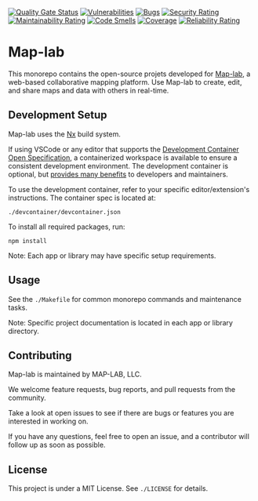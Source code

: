 [![Quality Gate Status](https://sonarcloud.io/api/project_badges/measure?project=bren96_map-lab&metric=alert_status)](https://sonarcloud.io/summary/new_code?id=bren96_map-lab)
[![Vulnerabilities](https://sonarcloud.io/api/project_badges/measure?project=bren96_map-lab&metric=vulnerabilities)](https://sonarcloud.io/summary/new_code?id=bren96_map-lab)
[![Bugs](https://sonarcloud.io/api/project_badges/measure?project=bren96_map-lab&metric=bugs)](https://sonarcloud.io/summary/new_code?id=bren96_map-lab)
[![Security Rating](https://sonarcloud.io/api/project_badges/measure?project=bren96_map-lab&metric=security_rating)](https://sonarcloud.io/summary/new_code?id=bren96_map-lab)
[![Maintainability Rating](https://sonarcloud.io/api/project_badges/measure?project=bren96_map-lab&metric=sqale_rating)](https://sonarcloud.io/summary/new_code?id=bren96_map-lab)
[![Code Smells](https://sonarcloud.io/api/project_badges/measure?project=bren96_map-lab&metric=code_smells)](https://sonarcloud.io/summary/new_code?id=bren96_map-lab)
[![Coverage](https://sonarcloud.io/api/project_badges/measure?project=bren96_map-lab&metric=coverage)](https://sonarcloud.io/summary/new_code?id=bren96_map-lab)
[![Reliability Rating](https://sonarcloud.io/api/project_badges/measure?project=bren96_map-lab&metric=reliability_rating)](https://sonarcloud.io/summary/new_code?id=bren96_map-lab)

# Map-lab

This monorepo contains the open-source projets developed for [Map-lab](https://Map-lab.info/), a web-based collaborative mapping platform. Use Map-lab to create, edit, and share maps and data with others in real-time.

## Development Setup

Map-lab uses the [Nx](https://nx.dev) build system.

If using VSCode or any editor that supports the [Development Container Open Specification](https://containers.dev/supporting), a containerized workspace is available to ensure a consistent development environment. The development container is optional, but [provides many benefits](https://containers.dev/overview) to developers and maintainers.

To use the development container, refer to your specific editor/extension's instructions. The container spec is located at:

`./devcontainer/devcontainer.json`

To install all required packages, run:

`npm install`

Note: Each app or library may have specific setup requirements.

## Usage

See the `./Makefile` for common monorepo commands and maintenance tasks.

Note: Specific project documentation is located in each app or library directory.

## Contributing

Map-lab is maintained by MAP-LAB, LLC.

We welcome feature requests, bug reports, and pull requests from the community.

Take a look at open issues to see if there are bugs or features you are interested in working on.

If you have any questions, feel free to open an issue, and a contributor will follow up as soon as possible.

## License

This project is under a MIT License. See `./LICENSE` for details.

